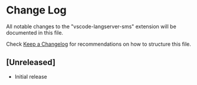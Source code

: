 # Change Log
All notable changes to the "vscode-langserver-sms" extension will be documented in this file.

Check [Keep a Changelog](http://keepachangelog.com/) for recommendations on how to structure this file.

## [Unreleased]
- Initial release